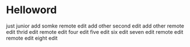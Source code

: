 # Helloword
just junior  add somke 
remote edit add other
second edit add other
remote edit
thrid edit
remote edit
four edit
five edit
six edit
seven edit
remote edit
remote edit
eight edit
